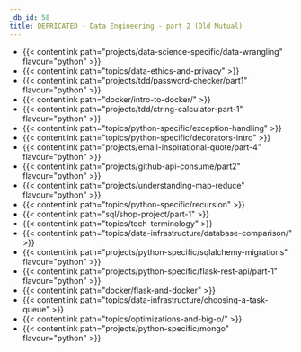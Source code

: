 ```yaml
---
_db_id: 58
title: DEPRICATED - Data Engineering - part 2 (Old Mutual)
---
```


- {{< contentlink path="projects/data-science-specific/data-wrangling" flavour="python" >}}
- {{< contentlink path="topics/data-ethics-and-privacy" >}}
- {{< contentlink path="projects/tdd/password-checker/part1" flavour="python" >}}
- {{< contentlink path="docker/intro-to-docker/" >}}
- {{< contentlink path="projects/tdd/string-calculator-part-1" flavour="python" >}}
- {{< contentlink path="topics/python-specific/exception-handling" >}}
- {{< contentlink path="topics/python-specific/decorators-intro" >}}
- {{< contentlink path="projects/email-inspirational-quote/part-4" flavour="python" >}}
- {{< contentlink path="projects/github-api-consume/part2" flavour="python" >}}
- {{< contentlink path="projects/understanding-map-reduce" flavour="python" >}}
- {{< contentlink path="topics/python-specific/recursion" >}}
- {{< contentlink path="sql/shop-project/part-1" >}}
- {{< contentlink path="topics/tech-terminology" >}}
- {{< contentlink path="topics/data-infrastructure/database-comparison/" >}}
- {{< contentlink path="projects/python-specific/sqlalchemy-migrations" flavour="python" >}}
- {{< contentlink path="projects/python-specific/flask-rest-api/part-1" flavour="python" >}}
- {{< contentlink path="docker/flask-and-docker"  >}}
- {{< contentlink path="topics/data-infrastructure/choosing-a-task-queue" >}}
- {{< contentlink path="topics/optimizations-and-big-o/" >}}
- {{< contentlink path="projects/python-specific/mongo" flavour="python" >}}
